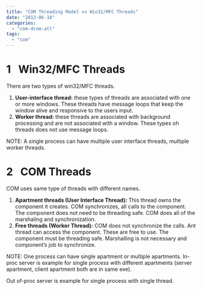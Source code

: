 ```yaml
---
title: "COM Threading Model vs Win32/MFC Threads"
date: "2012-06-18"
categories: 
  - "com-dcom-atl"
tags: 
  - "com"
---
```


# 1   Win32/MFC Threads

There are two types of win32/MFC threads.

1. **User-interface thread:** these types of threads are associated with one or more windows. These threads have message loops that keep the window alive and responsive to the users input.
2. **Worker thread:** these threads are associated with background processing and are not associated with a window. These types oh threads does not use message loops.

NOTE: A single process can have multiple user interface threads, multiple worker threads.

# 2   COM Threads

COM uses same type of threads with different names.

1. **Apartment threads (User Interface Thread):** This thread owns the component it creates. COM synchronizes, all calls to the component. The component does not need to be threading safe. COM does all of the marshaling and synchronization.
2. **Free threads (Worker Thread):** COM does not synchronize the calls. Ant thread can access the component. These are free to use. The component must be threading safe. Marshalling is not necessary and component’s job to synchronize.

NOTE: One process can have single apartment or multiple apartments. In-proc server is example for single process with different apartments (server apartment, client apartment both are in same exe).

Out of-proc server is example for single process with single thread.
